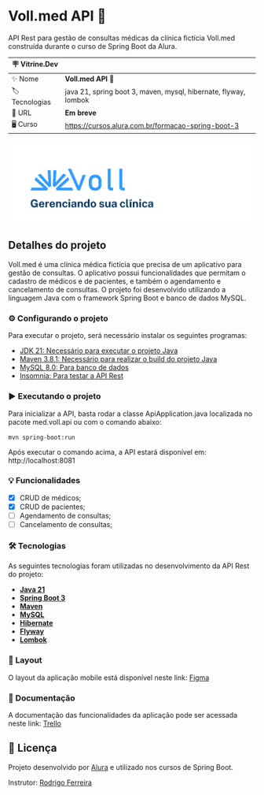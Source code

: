 # Voll.med API 🏥

API Rest para gestão de consultas médicas da clínica fictícia Voll.med construída durante o curso de Spring Boot da Alura.


| :placard: Vitrine.Dev |     |
| -------------  | --- |
| :sparkles: Nome        | **Voll.med API 🏥**
| :label: Tecnologias | java 21, spring boot 3, maven, mysql, hibernate, flyway, lombok
| :rocket: URL         | **Em breve**
| 🖥 Curso    | https://cursos.alura.com.br/formacao-spring-boot-3

![Banner](https://raw.githubusercontent.com/lucassmaniotto/API-Voll-Med/main/banner-README.png#vitrinedev)

## Detalhes do projeto

Voll.med é uma clínica médica fictícia que precisa de um aplicativo para gestão de consultas. O aplicativo possui funcionalidades que permitam o cadastro de médicos e de pacientes, e também o agendamento e cancelamento de consultas. O projeto foi desenvolvido utilizando a linguagem Java com o framework Spring Boot e banco de dados MySQL.

### ⚙️ Configurando o projeto

Para executar o projeto, será necessário instalar os seguintes programas:

- [JDK 21: Necessário para executar o projeto Java](https://www.oracle.com/java/technologies/javase-jdk11-downloads.html)
- [Maven 3.8.1: Necessário para realizar o build do projeto Java](https://maven.apache.org/download.cgi)
- [MySQL 8.0: Para banco de dados](https://dev.mysql.com/downloads/installer/)
- [Insomnia: Para testar a API Rest](https://insomnia.rest/download)

### ▶️ Executando o projeto

Para inicializar a API, basta rodar a classe ApiApplication.java localizada no pacote med.voll.api ou com o comando abaixo:

```shell script
mvn spring-boot:run
```

Após executar o comando acima, a API estará disponível em: http://localhost:8081

### 💡 Funcionalidades

- [x] CRUD de médicos;
- [x] CRUD de pacientes;
- [ ] Agendamento de consultas;
- [ ] Cancelamento de consultas;

### 🛠 Tecnologias

As seguintes tecnologias foram utilizadas no desenvolvimento da API Rest do projeto:

- **[Java 21](https://www.oracle.com/java)**
- **[Spring Boot 3](https://spring.io/projects/spring-boot)**
- **[Maven](https://maven.apache.org)**
- **[MySQL](https://www.mysql.com)**
- **[Hibernate](https://hibernate.org)**
- **[Flyway](https://flywaydb.org)**
- **[Lombok](https://projectlombok.org)**

### 🎨 Layout

O layout da aplicação mobile está disponível neste link: <a href="https://www.figma.com/file/N4CgpJqsg7gjbKuDmra3EV/Voll.med">Figma</a>

### 📄 Documentação

A documentação das funcionalidades da aplicação pode ser acessada neste link: <a href="https://trello.com/b/O0lGCsKb/api-voll-med">Trello</a>

## 📝 Licença

Projeto desenvolvido por [Alura](https://www.alura.com.br) e utilizado nos cursos de Spring Boot.

Instrutor: [Rodrigo Ferreira](https://cursos.alura.com.br/user/rodrigo-ferreira) 
